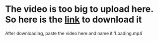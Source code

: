 # The video is too big to upload here. So here is the [link](https://drive.google.com/drive/folders/1sttn4IOOMFA-5Z6duZNdn72sFZdIkJiF?usp=sharing) to download it

After downloading, paste the video here and name it 'Loading.mp4`
